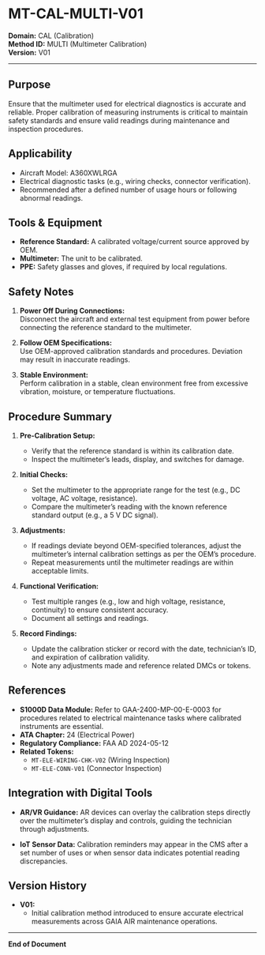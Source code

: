 # MT-CAL-MULTI-V01

**Domain:** CAL (Calibration)  
**Method ID:** MULTI (Multimeter Calibration)  
**Version:** V01

---

## Purpose

Ensure that the multimeter used for electrical diagnostics is accurate and reliable. Proper calibration of measuring instruments is critical to maintain safety standards and ensure valid readings during maintenance and inspection procedures.

## Applicability

- Aircraft Model: A360XWLRGA  
- Electrical diagnostic tasks (e.g., wiring checks, connector verification).
- Recommended after a defined number of usage hours or following abnormal readings.

## Tools & Equipment

- **Reference Standard:** A calibrated voltage/current source approved by OEM.  
- **Multimeter:** The unit to be calibrated.  
- **PPE:** Safety glasses and gloves, if required by local regulations.

## Safety Notes

1. **Power Off During Connections:**  
   Disconnect the aircraft and external test equipment from power before connecting the reference standard to the multimeter.

2. **Follow OEM Specifications:**  
   Use OEM-approved calibration standards and procedures. Deviation may result in inaccurate readings.

3. **Stable Environment:**  
   Perform calibration in a stable, clean environment free from excessive vibration, moisture, or temperature fluctuations.

## Procedure Summary

1. **Pre-Calibration Setup:**
   - Verify that the reference standard is within its calibration date.
   - Inspect the multimeter’s leads, display, and switches for damage.

2. **Initial Checks:**
   - Set the multimeter to the appropriate range for the test (e.g., DC voltage, AC voltage, resistance).
   - Compare the multimeter’s reading with the known reference standard output (e.g., a 5 V DC signal).

3. **Adjustments:**
   - If readings deviate beyond OEM-specified tolerances, adjust the multimeter’s internal calibration settings as per the OEM’s procedure.
   - Repeat measurements until the multimeter readings are within acceptable limits.

4. **Functional Verification:**
   - Test multiple ranges (e.g., low and high voltage, resistance, continuity) to ensure consistent accuracy.
   - Document all settings and readings.

5. **Record Findings:**
   - Update the calibration sticker or record with the date, technician’s ID, and expiration of calibration validity.
   - Note any adjustments made and reference related DMCs or tokens.

## References

- **S1000D Data Module:** Refer to GAA-2400-MP-00-E-0003 for procedures related to electrical maintenance tasks where calibrated instruments are essential.
- **ATA Chapter:** 24 (Electrical Power)
- **Regulatory Compliance:** FAA AD 2024-05-12
- **Related Tokens:**
  - `MT-ELE-WIRING-CHK-V02` (Wiring Inspection)
  - `MT-ELE-CONN-V01` (Connector Inspection)

## Integration with Digital Tools

- **AR/VR Guidance:**
  AR devices can overlay the calibration steps directly over the multimeter’s display and controls, guiding the technician through adjustments.

- **IoT Sensor Data:**
  Calibration reminders may appear in the CMS after a set number of uses or when sensor data indicates potential reading discrepancies.

## Version History

- **V01:**  
  - Initial calibration method introduced to ensure accurate electrical measurements across GAIA AIR maintenance operations.

---

**End of Document**
